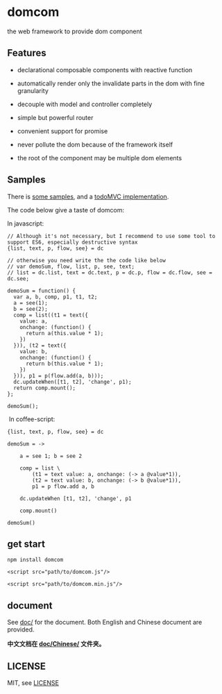 # domcom
the web framework to provide dom component

## Features
* declarational composable components with reactive function

* automatically render only the invalidate parts in the dom with fine granularity

* decouple with model and controller completely

* simple but powerful router

* convenient support for promise

* never pollute the dom because of the framework itself

* the root of the component may be multiple dom elements

## Samples
There is [some  samples](https://github.com/taijiweb/domcom/tree/master/demo), and a [todoMVC implementation](https://github.com/taijiweb/domcom/tree/master/demo/todomvc).

The code below give a taste of domcom:

In javascript:

    // Although it's not necessary, but I recommend to use some tool to support ES6, especially destructive syntax
    {list, text, p, flow, see} = dc

    // otherwise you need write the the code like below
    // var demoSum, flow, list, p, see, text;​
    // list = dc.list, text = dc.text, p = dc.p, flow = dc.flow, see = dc.see;
    ​
    demoSum = function() {
      var a, b, comp, p1, t1, t2;
      a = see(1);
      b = see(2);
      comp = list((t1 = text({
        value: a,
        onchange: (function() {
          return a(this.value * 1);
        })
      })), (t2 = text({
        value: b,
        onchange: (function() {
          return b(this.value * 1);
        })
      })), p1 = p(flow.add(a, b)));
      dc.updateWhen([t1, t2], 'change', p1);
      return comp.mount();
    };
    ​
    demoSum();
​
In coffee-script:

    {list, text, p, flow, see} = dc

    demoSum = ->

        a = see 1; b = see 2

        comp = list \
            (t1 = text value: a, onchange: (-> a @value*1)),
            (t2 = text value: b, onchange: (-> b @value*1)),
            p1 = p flow.add a, b

        dc.updateWhen [t1, t2], 'change', p1

        comp.mount()

    demoSum()

## get start
`npm install domcom`

`<script src="path/to/domcom.js"/>`

`<script src="path/to/domcom.min.js"/>`

## document

  See [doc/](https://github.com/taijiweb/domcom/tree/master/doc) for the document. Both English and Chinese document are provided.

  **中文文档在 [doc/Chinese/](https://github.com/taijiweb/domcom/tree/master/doc/Chinese) 文件夹。**

## LICENSE
MIT, see [LICENSE](https://github.com/taijiweb/domcom/blob/master/LICENSE)
